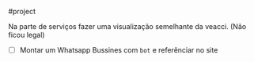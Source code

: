 #project 

Na parte de serviços fazer uma visualização semelhante da veacci. (Não ficou legal)

- [ ] Montar um Whatsapp Bussines com `bot` e referênciar no site